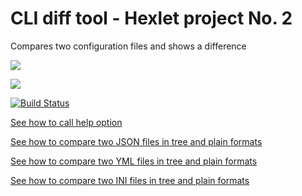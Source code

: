 <h1>CLI diff tool - Hexlet project No. 2</h1>

Compares two configuration files and shows a difference

<a href="https://codeclimate.com/github/sergye/project-lvl2-s365/maintainability"><img src="https://api.codeclimate.com/v1/badges/3be593ff695ae22ef90b/maintainability" /></a>

<a href="https://codeclimate.com/github/sergye/project-lvl2-s365/test_coverage"><img src="https://api.codeclimate.com/v1/badges/3be593ff695ae22ef90b/test_coverage" /></a>

[![Build Status](https://travis-ci.org/sergye/project-lvl2-s365.svg?branch=master)](https://travis-ci.org/sergye/project-lvl2-s365)

<a href="https://asciinema.org/a/jBRK2XiXfVzZ8WALaaEfujmiS">See how to call help option</a>

<a href="https://asciinema.org/a/QlCOzdOITTqt3vVbk4aAhVG3W">See how to compare two JSON files in tree and plain formats</a>

<a href="https://asciinema.org/a/gwwUr7TMPcAehT8sYZ8feFU8S">See how to compare two YML files in tree and plain formats</a>

<a href="https://asciinema.org/a/lghLVA8q7gyOAmE7bcqwjklio">See how to compare two INI files in tree and plain formats</a>